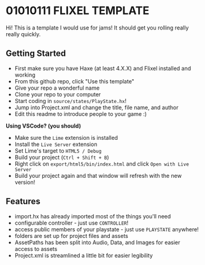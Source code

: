 # 01010111 FLIXEL TEMPLATE

Hi! This is a template I would use for jams! It should get you rolling really really quickly.

## Getting Started

- First make sure you have Haxe (at least 4.X.X) and Flixel installed and working
- From this github repo, click "Use this template"
- Give your repo a wonderful name
- Clone your repo to your computer
- Start coding in `source/states/PlayState.hx`!
- Jump into Project.xml and change the title, file name, and author
- Edit this readme to introduce people to your game :)

**Using VSCode? (you should)**

- Make sure the `Lime` extension is installed
- Install the `Live Server` extension
- Set Lime's target to `HTML5 / Debug`
- Build your project (`Ctrl + Shift + B`)
- Right click on `export/html5/bin/index.html` and click `Open with Live Server`
- Build your project again and that window will refresh with the new version!

## Features

- import.hx has already imported most of the things you'll need
- configurable controller - just use `CONTROLLER`!
- access public members of your playstate - just use `PLAYSTATE` anywhere!
- folders are set up for project files and assets
- AssetPaths has been split into Audio, Data, and Images for easier access to assets
- Project.xml is streamlined a little bit for easier legibility